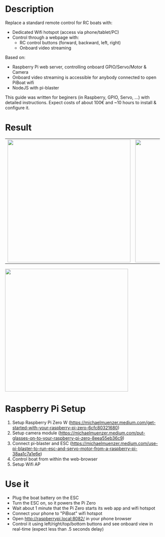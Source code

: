 # Description

Replace a standard remote control for RC boats with:
  * Dedicated Wifi hotspot (access via phone/tablet/PC)
  * Control through a webpage with:
    * RC control buttons (forward, backward, left, right)
    * Onboard video streaming 
 
Based on:
  * Raspberry Pi web server, controlling onboard GPIO/Servo/Motor & Camera
  * Onboard video streaming is accessible for anybody connected to open PiBoat wifi
  * NodeJS with pi-blaster

This guide was written for beginers (in Raspberry, GPIO, Servo, ...) with detailed instructions.
Expect costs of about 100€ and ~10 hours to install & configure it.


# Result

<table><tr><td>
<img src="_README/TODO_TUBE.jpg" width="400">
</td><td>
<img src="_README/TODO_LAKE.jpg" width="400">
</td></tr></table>

<img src="_README/TODO_LAKE_VIDEO.gif" width="400">


# Raspberry Pi Setup

1. Setup Raspberry Pi Zero W (https://michaelmuenzer.medium.com/get-started-with-your-raspberry-pi-zero-6cfc80321680)
2. Setup camera module (https://michaelmuenzer.medium.com/put-glasses-on-to-your-raspberry-pi-zero-8eea55eb36c9)
3. Connect pi-blaster and ESC (https://michaelmuenzer.medium.com/use-pi-blaster-to-run-esc-and-servo-motor-from-a-raspberry-pi-38aa1c7a1e6e)
5. Control boat from within the web-browser
4. Setup Wifi AP


# Use it

  * Plug the boat battery on the ESC
  * Turn the ESC on, so it powers the Pi Zero
  * Wait about 1 minute that the Pi Zero starts its web app and wifi hotspot
  * Connect your phone to "PiBoat" wifi hotspot
  * Open http://raspberrypi.local:8082/ in your phone browser
  * Control it using left/right/top/bottom buttons and see onboard view in real-time (expect less than .5 seconds delay)